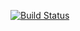 [![Build Status](https://travis-ci.org/ezequielo/CurrencyExchangeApp.svg?branch=master)](https://travis-ci.org/ezequielo/CurrencyExchangeApp)
